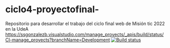 # ciclo4-proyectofinal-
Repositorio para desarrollar el trabajo del ciclo final web de Misión tic 2022 en la UdeA
https://ssgonzalezb.visualstudio.com/manage_proyects/_apis/build/status/CI-manage_proyects?branchName=Development
[![Build status](https://ssgonzalezb.visualstudio.com/manage_proyects/_apis/build/status/CI-manage_proyects)](https://ssgonzalezb.visualstudio.com/manage_proyects/_build/latest?definitionId=3)